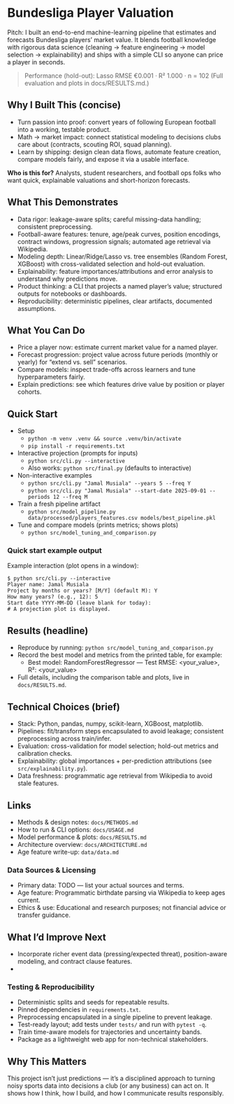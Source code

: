 # Bundesliga Player Valuation

Pitch: I built an end-to-end machine-learning pipeline that estimates and forecasts Bundesliga players’ market value. It blends football knowledge with rigorous data science (cleaning → feature engineering → model selection → explainability) and ships with a simple CLI so anyone can price a player in seconds.

> Performance (hold-out): Lasso RMSE €0.001 · R² 1.000 · n = 102
> (Full evaluation and plots in docs/RESULTS.md.)

## Why I Built This (concise)
- Turn passion into proof: convert years of following European football into a working, testable product.
- Math → market impact: connect statistical modeling to decisions clubs care about (contracts, scouting ROI, squad planning).
- Learn by shipping: design clean data flows, automate feature creation, compare models fairly, and expose it via a usable interface.

**Who is this for?** Analysts, student researchers, and football ops folks who want quick, explainable valuations and short-horizon forecasts.

## What This Demonstrates
- Data rigor: leakage-aware splits; careful missing-data handling; consistent preprocessing.
- Football-aware features: tenure, age/peak curves, position encodings, contract windows, progression signals; automated age retrieval via Wikipedia.
- Modeling depth: Linear/Ridge/Lasso vs. tree ensembles (Random Forest, XGBoost) with cross-validated selection and hold-out evaluation.
- Explainability: feature importances/attributions and error analysis to understand why predictions move.
- Product thinking: a CLI that projects a named player’s value; structured outputs for notebooks or dashboards.
- Reproducibility: deterministic pipelines, clear artifacts, documented assumptions.

## What You Can Do
- Price a player now: estimate current market value for a named player.
- Forecast progression: project value across future periods (monthly or yearly) for “extend vs. sell” scenarios.
- Compare models: inspect trade-offs across learners and tune hyperparameters fairly.
- Explain predictions: see which features drive value by position or player cohorts.

## Quick Start
- Setup
  - `python -m venv .venv && source .venv/bin/activate`
  - `pip install -r requirements.txt`
- Interactive projection (prompts for inputs)
  - `python src/cli.py --interactive`
  - Also works: `python src/final.py` (defaults to interactive)
- Non-interactive examples
  - `python src/cli.py "Jamal Musiala" --years 5 --freq Y`
  - `python src/cli.py "Jamal Musiala" --start-date 2025-09-01 --periods 12 --freq M`
- Train a fresh pipeline artifact
  - `python src/model_pipeline.py data/processed/players_features.csv models/best_pipeline.pkl`
- Tune and compare models (prints metrics; shows plots)
  - `python src/model_tuning_and_comparison.py`

### Quick start example output
Example interaction (plot opens in a window):
```
$ python src/cli.py --interactive
Player name: Jamal Musiala
Project by months or years? [M/Y] (default M): Y
How many years? (e.g., 12): 5
Start date YYYY-MM-DD (leave blank for today):
# A projection plot is displayed.
```

## Results (headline)
- Reproduce by running: `python src/model_tuning_and_comparison.py`
- Record the best model and metrics from the printed table, for example:
  - Best model: RandomForestRegressor — Test RMSE: <your_value>, R²: <your_value>
- Full details, including the comparison table and plots, live in `docs/RESULTS.md`.

## Technical Choices (brief)
- Stack: Python, pandas, numpy, scikit-learn, XGBoost, matplotlib.
- Pipelines: fit/transform steps encapsulated to avoid leakage; consistent preprocessing across train/infer.
- Evaluation: cross-validation for model selection; hold-out metrics and calibration checks.
- Explainability: global importances + per-prediction attributions (see `src/explainability.py`).
- Data freshness: programmatic age retrieval from Wikipedia to avoid stale features.

## Links
- Methods & design notes: `docs/METHODS.md`
- How to run & CLI options: `docs/USAGE.md`
- Model performance & plots: `docs/RESULTS.md`
- Architecture overview: `docs/ARCHITECTURE.md`
- Age feature write-up: `data/data.md`

### Data Sources & Licensing
- Primary data: TODO — list your actual sources and terms.
- Age feature: Programmatic birthdate parsing via Wikipedia to keep ages current.
- Ethics & use: Educational and research purposes; not financial advice or transfer guidance.

## What I’d Improve Next
- Incorporate richer event data (pressing/expected threat), position-aware modeling, and contract clause features.
-
### Testing & Reproducibility
- Deterministic splits and seeds for repeatable results.
- Pinned dependencies in `requirements.txt`.
- Preprocessing encapsulated in a single pipeline to prevent leakage.
- Test-ready layout; add tests under `tests/` and run with `pytest -q`.
- Train time-aware models for trajectories and uncertainty bands.
- Package as a lightweight web app for non-technical stakeholders.

## Why This Matters
This project isn’t just predictions — it’s a disciplined approach to turning noisy sports data into decisions a club (or any business) can act on. It shows how I think, how I build, and how I communicate results responsibly.
